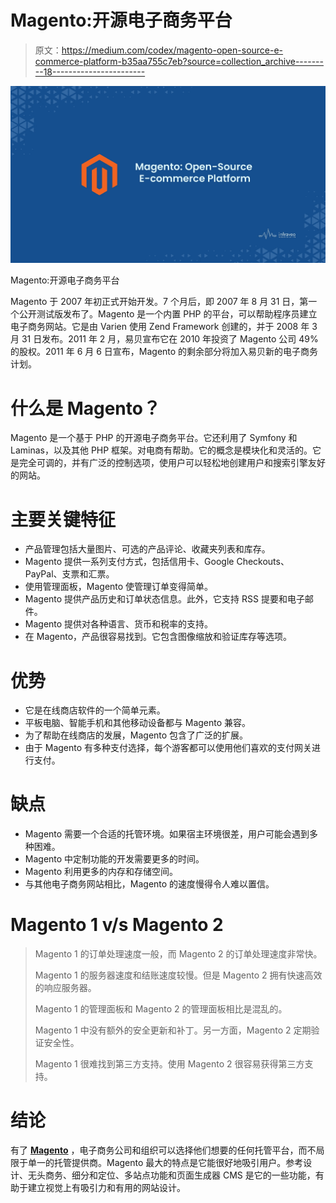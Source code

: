 # Magento:开源电子商务平台

> 原文：<https://medium.com/codex/magento-open-source-e-commerce-platform-b35aa755c7eb?source=collection_archive---------18----------------------->

![](img/978bb77ee917997dfc257076ca856fd3.png)

Magento:开源电子商务平台

Magento 于 2007 年初正式开始开发。7 个月后，即 2007 年 8 月 31 日，第一个公开测试版发布了。Magento 是一个内置 PHP 的平台，可以帮助程序员建立电子商务网站。它是由 Varien 使用 Zend Framework 创建的，并于 2008 年 3 月 31 日发布。2011 年 2 月，易贝宣布它在 2010 年投资了 Magento 公司 49%的股权。2011 年 6 月 6 日宣布，Magento 的剩余部分将加入易贝新的电子商务计划。

# **什么是 Magento？**

Magento 是一个基于 PHP 的开源电子商务平台。它还利用了 Symfony 和 Laminas，以及其他 PHP 框架。对电商有帮助。它的概念是模块化和灵活的。它是完全可调的，并有广泛的控制选项，使用户可以轻松地创建用户和搜索引擎友好的网站。

# **主要关键特征**

*   产品管理包括大量图片、可选的产品评论、收藏夹列表和库存。
*   Magento 提供一系列支付方式，包括信用卡、Google Checkouts、PayPal、支票和汇票。
*   使用管理面板，Magento 使管理订单变得简单。
*   Magento 提供产品历史和订单状态信息。此外，它支持 RSS 提要和电子邮件。
*   Magento 提供对各种语言、货币和税率的支持。
*   在 Magento，产品很容易找到。它包含图像缩放和验证库存等选项。

# **优势**

*   它是在线商店软件的一个简单元素。
*   平板电脑、智能手机和其他移动设备都与 Magento 兼容。
*   为了帮助在线商店的发展，Magento 包含了广泛的扩展。
*   由于 Magento 有多种支付选择，每个游客都可以使用他们喜欢的支付网关进行支付。

# **缺点**

*   Magento 需要一个合适的托管环境。如果宿主环境很差，用户可能会遇到多种困难。
*   Magento 中定制功能的开发需要更多的时间。
*   Magento 利用更多的内存和存储空间。
*   与其他电子商务网站相比，Magento 的速度慢得令人难以置信。

# **Magento 1 v/s Magento 2**

> Magento 1 的订单处理速度一般，而 Magento 2 的订单处理速度非常快。
> 
> Magento 1 的服务器速度和结账速度较慢。但是 Magento 2 拥有快速高效的响应服务器。
> 
> Magento 1 的管理面板和 Magento 2 的管理面板相比是混乱的。
> 
> Magento 1 中没有额外的安全更新和补丁。另一方面，Magento 2 定期验证安全性。
> 
> Magento 1 很难找到第三方支持。使用 Magento 2 很容易获得第三方支持。

# **结论**

有了 [**Magento**](https://www.infraveo.com/blog/introduction-of-e-commerce-platform-magento/) ，电子商务公司和组织可以选择他们想要的任何托管平台，而不局限于单一的托管提供商。Magento 最大的特点是它能很好地吸引用户。参考设计、无头商务、细分和定位、多站点功能和页面生成器 CMS 是它的一些功能，有助于建立视觉上有吸引力和有用的网站设计。